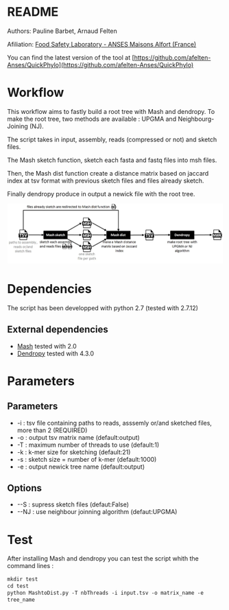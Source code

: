 README
======
Authors: Pauline Barbet, Arnaud Felten

Afiliation: [Food Safety Laboratory - ANSES Maisons Alfort (France)](https://www.anses.fr/en/content/laboratory-food-safety-maisons-alfort-and-boulogne-sur-mer)

You can find the latest version of the tool at [https://github.com/afelten-Anses/QuickPhylo](https://github.com/afelten-Anses/QuickPhylo)


Workflow
========
This workflow aims to fastly build a root tree with Mash and dendropy. To make the root tree, two methods are available : UPGMA and Neighbourg-Joining (NJ).

The script takes in input, assembly, reads (compressed or not) and sketch files.

The Mash sketch function, sketch each fasta and fastq files into msh files.

Then, the Mash dist function create a distance matrix based on jaccard index at tsv format with previous sketch files and files already sketch.

Finally dendropy produce in output a newick file with the root tree. 

![](workflow.JPG?raw=true "script workflow")

Dependencies
============

The script has been developped with python 2.7 (tested with 2.7.12)

## External dependencies

* [Mash](https://github.com/marbl/Mash/blob/master/INSTALL.txt) tested with 2.0
* [Dendropy](https://www.dendropy.org/) tested with 4.3.0


Parameters
==========

## Parameters

* -i : tsv file containing paths to reads, asssemly or/and sketched files, more than 2 (REQUIRED)
* -o : output tsv matrix name  (default:output)
* -T : maximum number of threads to use (default:1)
* -k : k-mer size for sketching (default:21)
* -s : sketch size = number of k-mer (default:1000)
* -e : output newick tree name (default:output)

## Options

* --S : supress sketch files (defaut:False)
* --NJ : use neighbour joinning algorithm (defaut:UPGMA)

Test
====

After installing Mash and dendropy you can test the script whith the command lines :

	mkdir test
	cd test
	python MashtoDist.py -T nbThreads -i input.tsv -o matrix_name -e tree_name

	